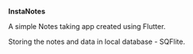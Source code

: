 **InstaNotes**

A simple Notes taking app created using Flutter.

Storing the notes and data in local database - SQFlite.
